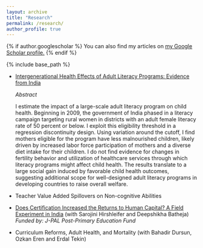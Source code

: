 ```yaml
---
layout: archive
title: "Research"
permalink: /research/
author_profile: true
---
```



{% if author.googlescholar %}
  You can also find my articles on <u><a href="{{author.googlescholar}}">my Google Scholar profile</a>.</u>
{% endif %}

{% include base_path %}

* [Intergenerational Health Effects of Adult Literacy Programs: Evidence from India](https://papers.ssrn.com/sol3/papers.cfm?abstract_id=4120022)
   
    *Abstract*

    I estimate the impact of a large-scale adult literacy program on child health. Beginning in 2009, the government of India phased in a literacy campaign targeting rural women in districts with an adult female literacy rate of 50 percent or below. I exploit this eligibility threshold in a regression discontinuity design. Using variation around the cutoff, I find mothers eligible for the program have less malnourished children, likely driven by increased labor force participation of mothers and a diverse diet intake for their children. I do not find evidence for changes in fertility behavior and utilization of healthcare services through which literacy programs might affect child health. The results translate to a large social gain induced by favorable child health outcomes, suggesting additional scope for well-designed adult literacy programs in developing countries to raise overall welfare.
   
* Teacher Value Added Spillovers on Non-cognitive Abilities

* [Does Certification Increased the Returns to Human Capital? A Field Experiment in India](https://www.povertyactionlab.org/initiative-project/does-certification-increase-returns-human-capital-field-experiment-india) (with Sarojini Hirshleifer and Deepshikha Batheja)
*Funded by: J-PAL Post-Primary Education Fund*
  
* Curriculum Reforms, Adult Health, and Mortality (with Bahadir Dursun, Ozkan Eren and Erdal Tekin)
